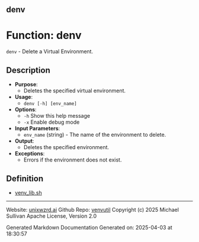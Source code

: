 ## denv
# Function: denv
`denv` - Delete a Virtual Environment.
## Description
- **Purpose**: 
  - Deletes the specified virtual environment.
- **Usage**: 
  - `denv [-h] [env_name]`
- **Options**: 
  - `-h`   Show this help message
  - `-x`   Enable debug mode
- **Input Parameters**: 
  - `env_name` (string) - The name of the environment to delete.
- **Output**: 
  - Deletes the specified environment.
- **Exceptions**: 
  - Errors if the environment does not exist.

## Definition 

* [venv_lib.sh](../venv_lib_sh.md)
---

Website: [unixwzrd.ai](https://unixwzrd.ai)
Github Repo: [venvutil](https://github.com/unixwzrd/venvutil)
Copyright (c) 2025 Michael Sullivan
Apache License, Version 2.0

Generated Markdown Documentation
Generated on: 2025-04-03 at 18:30:57

